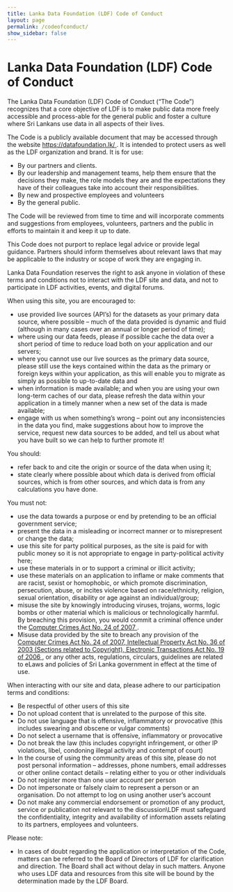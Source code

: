 ```yaml
---
title: Lanka Data Foundation (LDF) Code of Conduct
layout: page
permalink: /codeofconduct/
show_sidebar: false
---
```


<h1> Lanka Data Foundation (LDF) Code of Conduct </h1>

<p> The Lanka Data Foundation (LDF) Code of Conduct (“The Code”) recognizes that a core objective of LDF is to make public data more freely accessible and process-able for the general public and foster a culture where Sri Lankans use data in all aspects of their lives. </p>


<p> The Code is a publicly available document that may be accessed through the website <a href="https://datafoundation.lk/"> https://datafoundation.lk/ </a>. It is intended to protect users as well as the LDF organization and brand. It is for use:
    <ul>
        <li> By our partners and clients. </li>
        <li> By our leadership and management teams, help them ensure that the decisions they make, the role models they are and the expectations they have of their colleagues take into account their responsibilities.  </li>
        <li> By new and prospective employees and volunteers  </li>
        <li> By the general public. </li>
    </ul>


<p> The Code will be reviewed from time to time and will incorporate comments and suggestions from employees, volunteers, partners and the public in efforts to maintain it and keep it up to date.  </p>

<p> This Code does not purport to replace legal advice or provide legal guidance. Partners should inform themselves about relevant laws that may be applicable to the industry or scope of work they are engaging in.  </p>

<p> Lanka Data Foundation reserves the right to ask anyone in violation of these terms and conditions not to interact with the LDF site and data, and not to participate in LDF activities, events, and digital forums. </p>

<p> When using this site, you are encouraged to:
    <ul>
        <li> use provided live sources (API’s) for the datasets as your primary data source, where possible – much of the data provided is dynamic and fluid (although in many cases over an annual or longer period of time); </li>
        <li> where using our data feeds, please if possible cache the data over a short period of time to reduce load both on your application and our servers; </li>
        <li> where you cannot use our live sources as the primary data source, please still use the keys contained within the data as the primary or foreign keys within your application, as this will enable you to migrate as simply as possible to up-to-date data and </li>
        <li> when information is made available; and when you are using your own long-term caches of our data, please refresh the data within your application in a timely manner when a new set of the data is made available; </li>
        <li> engage with us when something’s wrong – point out any inconsistencies in the data you find, make suggestions about how to improve the service, request new data sources to be added, and tell us about what you have built so we can help to further promote it! </li>
    </ul>
 </p>
<p> You should:
    <ul>
        <li> refer back to and cite the origin or source of the data when using it; </li>
        <li> state clearly where possible about which data is derived from official sources, which is from other sources, and which data is from any calculations you have done. </li>
    </ul>
 </p>
<p> You must not:
    <ul>
    <li> use the data towards a purpose or end by pretending to be an official government service; </li>
    <li> present the data in a misleading or incorrect manner or to misrepresent or change the data; </li>
    <li> use this site for party political purposes, as the site is paid for with public money so it is not appropriate to engage in party-political activity here; </li>
    <li> use these materials in or to support a criminal or illicit activity; </li>
    <li> use these materials on an application to inflame or make comments that are racist, sexist or homophobic, or which promote discrimination, persecution, abuse,  or incites violence based on race/ethnicity, religion, sexual orientation, disability or age against an individual/group; </li>
    <li> misuse the site by knowingly introducing viruses, trojans, worms, logic bombs or other material which is malicious or technologically harmful. By breaching this provision, you would commit a criminal offence under the <a href="https://www.icta.lk/icta-assets/uploads/2016/03/ComputerCrimesActNo24of2007.pdf" target="_blank"> Computer Crimes Act No. 24 of 2007 </a>. </li>
    <li> Misuse data provided by the site to breach any provision of the <a href="https://www.icta.lk/icta-assets/uploads/2016/03/ComputerCrimesActNo24of2007.pdf" target="_blank">Computer Crimes Act No. 24 of 2007, Intellectual Property Act No. 36 of 2003 (Sections related to Copyright), Electronic Transactions Act No. 19 of 2006 </a>, or any other acts, regulations, circulars, guidelines are related to eLaws and policies of Sri Lanka government in effect at the time of use. </li>
    </ul>
 </p>
<p> When interacting with our site and data, please adhere to our participation terms and conditions:
    <ul>
        <li> Be respectful of other users of this site </li>
        <li> Do not upload content that is unrelated to the purpose of this site. </li>
        <li> Do not use language that is offensive, inflammatory or provocative (this includes swearing and obscene or vulgar comments) </li>
        <li> Do not select a username that is offensive, inflammatory or provocative </li>
        <li> Do not break the law (this includes copyright infringement, or other IP violations,  libel, condoning illegal activity and contempt of court) </li>
        <li> In the course of using the community areas of this site, please do not post personal information – addresses, phone numbers, email addresses or other online contact details – relating either to you or other individuals </li>
        <li> Do not register more than one user account per person </li>
        <li> Do not impersonate or falsely claim to represent a person or an organisation. Do not attempt to log on using another user’s account </li>
        <li> Do not make any commercial endorsement or promotion of any product, service or publication not relevant to the discussion\LDF must safeguard the confidentiality, integrity and availability of information assets relating to its partners, employees and volunteers. </li>
    </ul>
 </p>
<p> Please note:
    <ul>
        <li> In cases of doubt regarding the application or interpretation of the Code, matters can be referred to the Board of Directors of LDF for clarification and direction. The Board shall act without delay in such matters. Anyone who uses LDF data and resources from this site will be bound by the determination made by the LDF Board. </li>
    </ul>
</p>